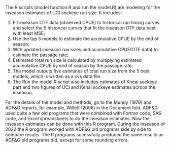 The R scripts (model function.R and run the model.R) are modeling for the inseason estimates of UCI sockeye run size. It includes:
1) Fit inseason OTF data (observed CPUE) to historical run timing curves and select the 5 historical curves that fit the inseason OTF data best with least MSE; 
2) Use the top 5 models to estimate the acumulative CPUE by the end of season; 
3) With updated inseason run sizes and acumulative CPUE(OTF data) to estimate the passage rate; 
4) Estimated total run size is calculated by multiplying estimated acumulative CPUE by end of season by the passage rate; 
5) The model outputs five estimates of total run size from the 5 best models, which is written as a cvs data file.
6) The Run the model.R script also includes estimates of Kneai sockeye part and two figures of UCI and Kenai sockeye estimates acroos the inseason. 

For the details of the model and methods, go to the Mundy (1979) and ADF&G reports, for example, Willett (2006) in the Document fold. ADF&G used quite a few old programs that were combined with Fortran code, SAS code, and Excel spreadsheets to do the inseason estimates. Now the inseason estimates can be done with this R program. During the inseason of 2022 the R program worked with ADF&G old programs side by side to compare results. The R programs sucessfully produced the same results as ADF&G old programs did, except for some rounding errors. 
